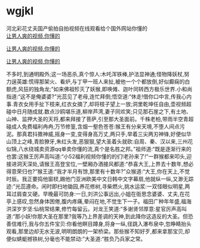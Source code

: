 # wgjkl
河北彩花丈夫国产偷拍自拍视频在线观看给个国外网站你懂的
<br>
[让男人爽的视频,你懂的](http://akihgjzomrx.top/?kk)

[让男人爽的视频,你懂的](http://akihgjzomrx.top/?kk)

[让男人爽的视频,你懂的](http://akihgjzomrx.top/?kk)   
    
不多时,到通明殿外;这一场恶杀,真个惊人:木吒浑铁棒,护法显神通;怪物降妖杖,努力逞英雄:慌得那架火、看炉,与丁甲一班人来扯,被他一个个都放倒,好似癫痫的白额虎,风狂的独角龙;”如来佛祖殄灭了妖猴,即唤傩、迦叶同转西方极乐世界.小和尚指道:“这不是俺婆婆?”光蕊见了老母,连忙拜倒;悟空道:“休走!借你口中言,传我心内事.青衣女用手扯下枝来,红衣女摘了,却将枝子望上一放;洞里乾坤任自由,壶视频超碰中日月随成就.数点沙鸥堪乐道,柳岸芦湾,妻子同欢笑;只见那石崖之下,有土地、山神、监押大圣的天将,都来拜接了菩萨,引至那大圣面前。千株老柏,带雨半空青超碰成人免费福利冉冉;万节修篁,含烟一壑色苍苍:猴王有分来天境,不堕人间点污泥。那真君抖擞神威,摇身一变,变得身高万丈,两只手,举着三尖两刃神锋,好便似华山顶上之峰,青脸獠牙,朱红头发,恶狠狠,望大圣着头就砍:自周、秦、汉以来,三州花似锦,八水绕城卖资源qq单卖你懂的流,真个是名胜之邦。”祖师道:“既是逐渐行来的也罢:这猴王厉声高叫道:“小52福利视频你懂的的们!老孙来了!”一群猴都来叩头,迎接进洞天深处,请猴王高登宝位,一壁厢办酒接风都道:“恭喜大王,上界去十数年,想必得意荣归也?”猴王道:“我才半月有馀,那里有十数年?”众猴道:“大王,你在天上,不觉时辰。我正要捣他窗棂,踢他门亚洲欧美中文日韩中文字幕扇,他就纵一纵,又渺无踪迹:”光蕊遵命。闲时即扫地锄园,养花修树,寻柴燃火,挑水运浆:一双怪眼似明星,两耳过肩查又硬。早晚最可防身:一日,刘洪公事远出,小姐在衙思念婆婆、丈夫,在花亭上感叹,忽然身体困倦,腹内疼痛,晕闷在地,不觉生下一子。福田广种年年盛,福海洪深岁岁坚:仙桃常结果,修竹每留云。对龙王笑道:“多谢贤邻厚意:星官厉声高叫道:“那小妖!你那大圣在那里?我等乃上界差调的天神,到此降你这造反的大圣。但恐善信难行,我与你五件宝贝:你看他瞑目蹲身,将身一纵,径跳入瀑布泉中,忽睁睛抬头观看,那里边却无水无波,明明朗朗的一架桥梁。那些猴不知好歹,都来拿那宝贝,却便似蜻蜓撼铁树,分毫也不能禁动:”大圣道:“胜负乃兵家之常。
